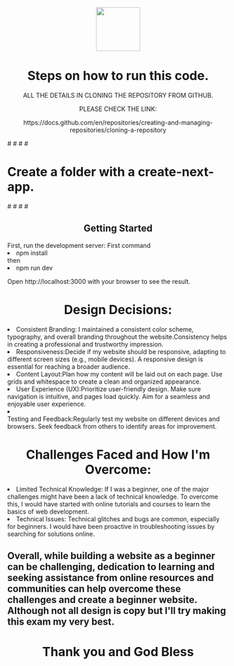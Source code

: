 <div id="header" align="center">
  <img src="https://media.giphy.com/media/M9gbBd9nbDrOTu1Mqx/giphy.gif" width="100"/>
</div>

<h1 align="center">Steps on how to run this code.</h2>
<p align="center">ALL THE DETAILS IN CLONING THE REPOSITORY FROM GITHUB.</p>
<p align="center">PLEASE CHECK THE LINK:</p>
<p align="center">https://docs.github.com/en/repositories/creating-and-managing-repositories/cloning-a-repository</p>
#
#
#
#
<h1>Create a folder with a create-next-app.</h1>
#
#
#
#


<h2 align="center">Getting Started</h2>
First, run the development server:
First command
<li>npm install</li>
then
<li>npm run dev</li>

Open http://localhost:3000 with your browser to see the result.

<h1 align="center">Design Decisions:</h1>
<li>Consistent Branding: I maintained a consistent color scheme, typography, and overall branding throughout the website.Consistency helps in creating a professional and trustworthy impression.</li>
<li>Responsiveness:Decide if my website should be responsive, adapting to different screen sizes (e.g., mobile devices). A responsive design is essential for reaching a broader audience.</li>
<li>Content Layout:Plan how my content will be laid out on each page. Use grids and whitespace to create a clean and organized appearance.</li>
<li>User Experience (UX):Prioritize user-friendly design. Make sure navigation is intuitive, and pages load quickly. Aim for a seamless and enjoyable user experience.</li>
<li></li>Testing and Feedback:Regularly test my website on different devices and browsers. Seek feedback from others to identify areas for improvement.</li>

<h1 align="center">Challenges Faced and How I'm Overcome:</h1>

<li>Limited Technical Knowledge: If I was a beginner, one of the major challenges might have been a lack of technical knowledge.
To overcome this, I would have started with online tutorials and courses to learn the basics of web development. </li>
<li>Technical Issues: Technical glitches and bugs are common, especially for beginners. I would have been proactive in troubleshooting issues by searching for solutions online.</li>

<h2>Overall, while building a website as a beginner can be challenging, dedication to learning and seeking assistance from online resources and communities can help overcome these challenges and create a beginner website. Although not all design is copy but I'll try making this exam my very best.</h2>

<h1 align="center"> Thank you and God Bless </h1>
